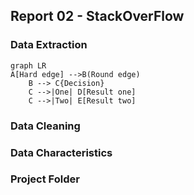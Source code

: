 ## Report 02 - StackOverFlow



### Data Extraction



```mermaid
graph LR
A[Hard edge] -->B(Round edge)
    B --> C{Decision}
    C -->|One| D[Result one]
    C -->|Two| E[Result two]
```




### Data Cleaning

### Data Characteristics

### Project Folder

